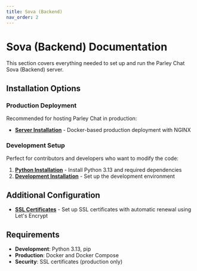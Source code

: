 ```yaml
---
title: Sova (Backend)
nav_order: 2
---
```


# Sova (Backend) Documentation

This section covers everything needed to set up and run the Parley Chat Sova (Backend) server.

## Installation Options

### Production Deployment
Recommended for hosting Parley Chat in production:

- **[Server Installation](server-installation.md)** - Docker-based production deployment with NGINX

### Development Setup
Perfect for contributors and developers who want to modify the code:

1. **[Python Installation](python-installation.md)** - Install Python 3.13 and required dependencies
2. **[Development Installation](development-installation.md)** - Set up the development environment

## Additional Configuration

- **[SSL Certificates](ssl-certificates.md)** - Set up SSL certificates with automatic renewal using Let's Encrypt

## Requirements

- **Development**: Python 3.13, pip
- **Production**: Docker and Docker Compose
- **Security**: SSL certificates (production only)